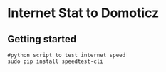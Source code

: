 # Internet Stat to Domoticz

## Getting started

```
#python script to test internet speed
sudo pip install speedtest-cli
```


